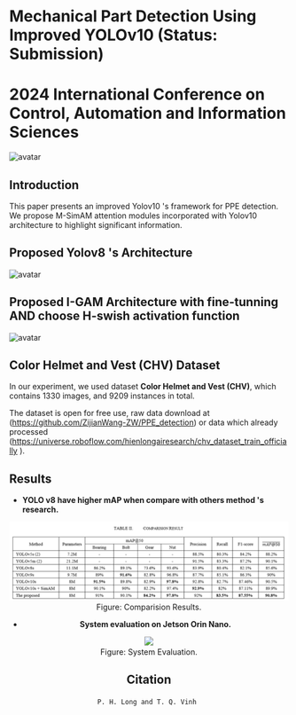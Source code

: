 # Mechanical Part Detection Using Improved YOLOv10 (Status: Submission)
# 2024 International Conference on Control, Automation and Information Sciences

![avatar](Image/VietNam_4.jpg)

## Introduction

This paper presents an improved Yolov10 's framework for PPE detection. We propose M-SimAM attention modules incorporated with Yolov10 architecture to highlight significant information.

## Proposed Yolov8 's Architecture

![avatar](Image/IGAM_YOLOV8.png)

## Proposed I-GAM Architecture with fine-tunning AND choose H-swish activation function

![avatar](Image/Original_GAM_hswish.png)

## Color Helmet and Vest (CHV)  Dataset

In our experiment, we used dataset **Color Helmet and Vest (CHV)**, which contains 1330 images, and 9209 instances in total.



The dataset is open for free use, raw data download at (https://github.com/ZijianWang-ZW/PPE_detection) or data which already processed (https://universe.roboflow.com/hienlongairesearch/chv_dataset_train_officially ). 




## Results

- **YOLO v8 have higher mAP when compare with others method 's research.**

<center><img src="Image/Result.png"/> 

<div align=center>Figure: Comparision Results.</div>


- **System evaluation on Jetson Orin Nano.**

<center><img src="Image/Runtime.png"/> 

<div align=center>Figure: System Evaluation.</div>

## Citation
	
`P. H. Long and T. Q. Vinh `

